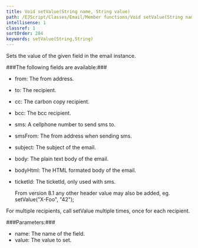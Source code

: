 ```yaml
---
title: Void setValue(String name, String value)
path: /EJScript/Classes/Email/Member functions/Void setValue(String name, String value)
intellisense: 1
classref: 1
sortOrder: 284
keywords: setValue(String,String)
---
```


Sets the value of the given field in the email instance.



###The following fields are available:###


 - from: The from address.
 - to: The recipient.
 - cc: The carbon copy recipient.
 - bcc: The bcc recipient.
 - sms: A cellphone number to send sms to.
 - smsFrom: The from address when sending sms.
 - subject: The subject of the email.
 - body: The plain text body of the email.
 - bodyHtml: The HTML formated body of the email.
 - ticketId: The ticketId, only used with sms.



    From version 8.1 any other header value may also be added, eg. setValue("X-Foo", "42");
    

For multiple recipients, call setValue multiple times, once for each recipient.



###Parameters:###


 - name: The name of the field.
 - value: The value to set.


